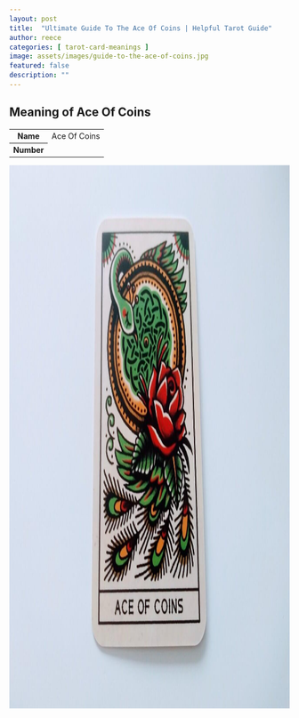 ```yaml
---
layout: post
title:  "Ultimate Guide To The Ace Of Coins | Helpful Tarot Guide"
author: reece
categories: [ tarot-card-meanings ]
image: assets/images/guide-to-the-ace-of-coins.jpg
featured: false
description: ""
---
```


## Meaning of Ace Of Coins

<div class="overview">

  <table>
    <tbody>
      <tr>
        <th>Name</th>
        <td>Ace Of Coins</td>
      </tr>
      <tr>
        <th>Number</th>
        <td></td>
      </tr>
    </tbody>
  </table>

</div>

<img width="1280" height="977" src="/assets/images/tarot-cards/ace-of-coins.jpg" />
